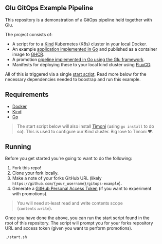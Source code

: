 Glu GitOps Example Pipeline
---------------------------

This repository is a demonstration of a GitOps pipeline held together with Glu.

The project consists of:

- A script for to a [Kind](https://kind.sigs.k8s.io/) Kubernetes (K8s) cluster in your local Docker.
- An example [application implemented in Go](./cmd/app) and published as a container image to [GHCR](https://docs.github.com/en/packages/working-with-a-github-packages-registry/working-with-the-container-registry).
- A promotion [pipeline implemented in Go using the Glu framework](./cmd/pipeline).
- Manifests for deploying these to your local kind cluster using [FluxCD](https://github.com/fluxcd/flux2).

All of this is triggered via a single [start script](./start.sh).
Read more below for the necessary dependencies needed to boostrap and run this example.

## Requirements

- [Docker](https://www.docker.com/)
- [Kind](https://kind.sigs.k8s.io/)
- [Go](https://go.dev/)

> The start script below will also install [Timoni](https://timoni.sh/) (using `go install` to do so).
> This is used to configure our Kind cluster.
> Big love to Timoni :heart:.

## Running

Before you get started you're going to want to do the following:

1. Fork this repo!
2. Clone your fork locally.
3. Make a note of your forks GitHub URL (likely `https://github.com/{your_username}/gitops-example`).
4. Generate a [GitHub Personal Access Token](https://docs.github.com/en/authentication/keeping-your-account-and-data-secure/managing-your-personal-access-tokens) (if you want to experiment with promotions).

> You will need at-least read and write contents scope (`contents:write`).

Once you have done the above, you can run the start script found in the root of this repository.
The script will prompt you for your forks repository URL and access token (given you want to perform promotions).

```console
./start.sh
```
